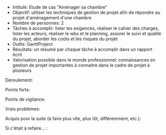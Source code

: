 - Intitulé: Etude de cas "Aménager sa chambre"
- Objectif: utiliser les techniques de gestion de projet afin de répondre au projet d'aménagement d'une chambre 
- Nombre de personnes: 2 
- Tâches à accomplir: lister les exigences, réaliser le cahier des charges, lister les acteurs, réaliser le wbs et le planning, assurer le suivi et qualité du projet, aborder les coûts et les risques du projet
- Outils: GanttProject
- Résultats: un résumé par chaque tâche à accomplir dans un rapport écrit
- Valorisation possible dans le monde professionnel: connaissances en gestion de projet importantes à connaitre dans le cadre de projet à plusieurs 

Déroulement: 

Points forts: 

Points de vigilance:

Vrais problèmes: 

Acquis pour la suite (à faire plus vite, plus tôt, différemment, etc.):

Si c'était à refaire... : 

